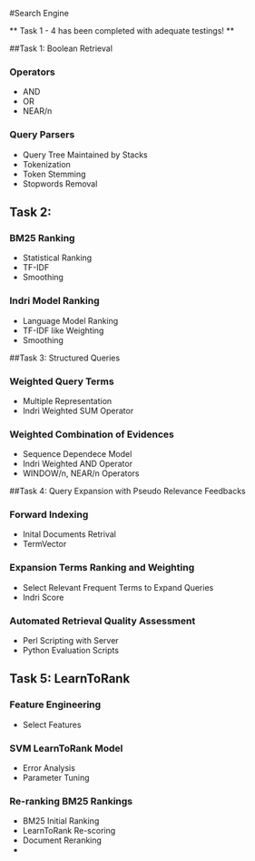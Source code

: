 #Search Engine

** Task 1 - 4 has been completed with adequate testings! **

##Task 1: Boolean Retrieval

### Operators
* AND
* OR
* NEAR/n

### Query Parsers
* Query Tree Maintained by Stacks
* Tokenization
* Token Stemming
* Stopwords Removal

## Task 2: 

### BM25 Ranking
* Statistical Ranking
* TF-IDF
* Smoothing

### Indri Model Ranking
* Language Model Ranking
* TF-IDF like Weighting
* Smoothing

##Task 3: Structured Queries

### Weighted Query Terms
* Multiple Representation
* Indri Weighted SUM Operator

### Weighted Combination of Evidences
* Sequence Dependece Model
* Indri Weighted AND Operator
* WINDOW/n, NEAR/n Operators

##Task 4: Query Expansion with Pseudo Relevance Feedbacks

### Forward Indexing
* Inital Documents Retrival 
* TermVector

### Expansion Terms Ranking and Weighting
* Select Relevant Frequent Terms to Expand Queries
* Indri Score

### Automated Retrieval Quality Assessment
* Perl Scripting with Server
* Python Evaluation Scripts



## Task 5: LearnToRank

### Feature Engineering
* Select Features

### SVM LearnToRank Model
* Error Analysis
* Parameter Tuning

### Re-ranking BM25 Rankings
* BM25 Initial Ranking
* LearnToRank Re-scoring
* Document Reranking
* 

